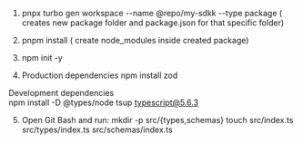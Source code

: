 1) pnpx turbo gen workspace --name @repo/my-sdkk --type package ( creates new package folder and package.json for that specific folder)

2) pnpm install ( create node_modules inside created package) 

3) npm init -y

4) Production dependencies
npm install zod

 Development dependencies  
npm install -D @types/node tsup typescript@5.6.3


5) Open Git Bash and run:
mkdir -p src/{types,schemas}
touch src/index.ts src/types/index.ts src/schemas/index.ts


